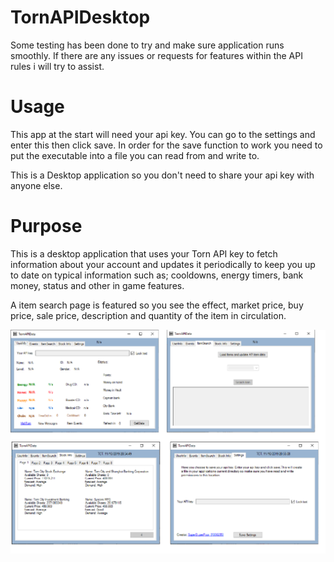 # TornAPIDesktop
Some testing has been done to try and make sure application runs smoothly. If there are any issues or requests for features within the API rules i will try to assist.
# Usage
This app at the start will need your api key. You can go to the settings and enter this then click save. In order for the save function to work you need to put the executable into a file you can read from and write to.

This is a Desktop application so you don't need to share your api key with anyone else.

# Purpose

This is a desktop application that uses your Torn API key to fetch information about your account and updates it periodically to keep you up to date on typical information such as; cooldowns, energy timers, bank money, status and other in game features.

A item search page is featured so you see the effect, market price, buy price, sale price, description and quantity of the item in circulation.

<img src= "https://github.com/ddmrd/TornAPIDesktop/blob/master/TornAPIDesktop.png" alt = "api"/>
